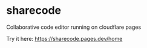 # sharecode

Collaborative code editor running on cloudflare pages

Try it here:  https://sharecode.pages.dev/home

